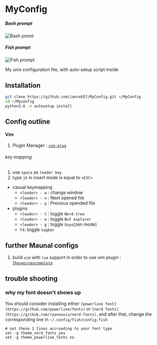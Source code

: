 # MyConfig

##### Bash prompt
![Bash promt](./pic/my_bash_promt.png)

##### Fish prompt
![Fish prompt](./pic/fish_prompt.png)

My unix configuration file, with auto-setup script inside

## Installation
```sh
git clone https://github.com/ianre657/MyConfig.git ~/MyConfig
cd ~/Myconfig
python3.6 -m autosetup install
```

## Config outline

#### Vim

1. Plugin Manager : [`vim-plug`](https://github.com/junegunn/vim-plug)

###### key mapping
1. use `space` as `leader key`
2. type `jk` in insert mode is equal to `<ESC>`
 + casual keymapping
    + `<leader> - w` : change window
    + `<leader> - n` : Next opened file
    + `<leader> - p` : Previous opended file
 + plugins 
    + `<leader> - t` : toggle `Nerd tree`
    + `<leader> - e` : toggle `Buf explorer`
    + `<leader> - g` : toggle `Goyo`(zen mode) 
    + `F4`: toggle `tagbar`


## further Maunal configs
1. build `vim` with `lua` support in order to use vim plugin : [`Shougo/neocomplete`](https://github.com/Shougo/neocomplete.vim) 

## trouble shooting

### why my font doesn't shows up

You should consider installing either `[powerline font](https://github.com/powerline/fonts)` or `[nerd fonts](https://github.com/ryanoasis/nerd-fonts)`.
and after that, change the corresponding line in `~/.config/fish/config.fish`
```fish
# set these 2 lines accroading to your font type
set -g theme_nerd_fonts yes 
set -g theme_powerline_fonts no
```

